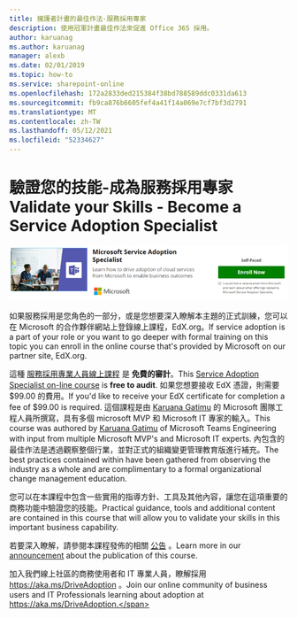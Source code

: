 ```yaml
---
title: 擁護者計畫的最佳作法-服務採用專家
description: 使用冠軍計畫最佳作法來促進 Office 365 採用。
author: karuanag
ms.author: karuanag
manager: alexb
ms.date: 02/01/2019
ms.topic: how-to
ms.service: sharepoint-online
ms.openlocfilehash: 172a2833ded215384f38bd788589ddc0331da613
ms.sourcegitcommit: fb9ca876b6605fef4a41f14a069e7cf7bf3d2791
ms.translationtype: MT
ms.contentlocale: zh-TW
ms.lasthandoff: 05/12/2021
ms.locfileid: "52334627"
---
```

# <a name="validate-your-skills---become-a-service-adoption-specialist"></a><span data-ttu-id="ba5f4-103">驗證您的技能-成為服務採用專家</span><span class="sxs-lookup"><span data-stu-id="ba5f4-103">Validate your Skills - Become a Service Adoption Specialist</span></span>

![服務採用專家課程](media/champs_sascourse.png)

<span data-ttu-id="ba5f4-105">如果服務採用是您角色的一部分，或是您想要深入瞭解本主題的正式訓練，您可以在 Microsoft 的合作夥伴網站上登錄線上課程，EdX.org。</span><span class="sxs-lookup"><span data-stu-id="ba5f4-105">If service adoption is a part of your role or you want to go deeper with formal training on this topic you can enroll in the online course that's provided by Microsoft on our partner site, EdX.org.</span></span> 

<span data-ttu-id="ba5f4-106">這種 [服務採用專業人員線上課程](/learn/paths/m365-service-adoption/) 是 **免費的審計**。</span><span class="sxs-lookup"><span data-stu-id="ba5f4-106">This [Service Adoption Specialist on-line course](/learn/paths/m365-service-adoption/) is **free to audit**.</span></span>  <span data-ttu-id="ba5f4-107">如果您想要接收 EdX 憑證，則需要 $99.00 的費用。</span><span class="sxs-lookup"><span data-stu-id="ba5f4-107">If you'd like to receive your EdX certificate for completion a fee of $99.00 is required.</span></span>  <span data-ttu-id="ba5f4-108">這個課程是由 [Karuana Gatimu](https://linkedin.com/in/karuanagatimu) 的 Microsoft 團隊工程人員所撰寫，具有多個 microsoft MVP 和 Microsoft IT 專家的輸入。</span><span class="sxs-lookup"><span data-stu-id="ba5f4-108">This course was authored by [Karuana Gatimu](https://linkedin.com/in/karuanagatimu) of Microsoft Teams Engineering with input from multiple Microsoft MVP's and Microsoft IT experts.</span></span>  <span data-ttu-id="ba5f4-109">內包含的最佳作法是透過觀察整個行業，並對正式的組織變更管理教育版進行補充。</span><span class="sxs-lookup"><span data-stu-id="ba5f4-109">The best practices contained within have been gathered from observing the industry as a whole and are complimentary to a formal organizational change management education.</span></span>  

<span data-ttu-id="ba5f4-110">您可以在本課程中包含一些實用的指導方針、工具及其他內容，讓您在這項重要的商務功能中驗證您的技能。</span><span class="sxs-lookup"><span data-stu-id="ba5f4-110">Practical guidance, tools and additional content are contained in this course that will allow you to validate your skills in this important business capability.</span></span>  

<span data-ttu-id="ba5f4-111">若要深入瞭解，請參閱本課程發佈的相關 [公告](https://aka.ms/AdoptionCertAnnouncement) 。</span><span class="sxs-lookup"><span data-stu-id="ba5f4-111">Learn more in our [announcement](https://aka.ms/AdoptionCertAnnouncement) about the publication of this course.</span></span> 

<span data-ttu-id="ba5f4-112">加入我們線上社區的商務使用者和 IT 專業人員，瞭解採用 https://aka.ms/DriveAdoption 。</span><span class="sxs-lookup"><span data-stu-id="ba5f4-112">Join our online community of business users and IT Professionals learning about adoption at https://aka.ms/DriveAdoption.</span></span>